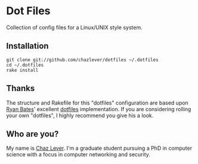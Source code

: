 Dot Files
=========

Collection of config files for a Linux/UNIX style system.

Installation
------------

    git clone git://github.com/chazlever/dotfiles ~/.dotfiles
    cd ~/.dotfiles
    rake install

Thanks
------

The structure and Rakefile for this "dotfiles" configuration are based upon
[Ryan Bates][ryanbates]' excellent [dotfiles][dotfiles] implementation. If you
are considering rolling your own "dotfiles", I highly recommend you give his a
look.

[ryanbates]:http://github.com/ryanb
[dotfiles]:http://github.com/ryanb/dotfiles

Who are you?
------------

My name is [Chaz Lever][chazlever]. I'm a graduate student pursuing a PhD in
computer science with a focus in computer networking and security.

[chazlever]:http://www.chazlever.com  
